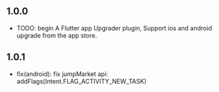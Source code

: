 ## 1.0.0

- TODO: begin A Flutter app Upgrader plugin, Support ios and android upgrade from the app store.

## 1.0.1

- fix(android): fix jumpMarket api: addFlags(Intent.FLAG_ACTIVITY_NEW_TASK)
